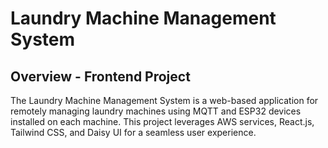 # Laundry Machine Management System


## Overview - Frontend Project

The Laundry Machine Management System is a web-based application for remotely managing laundry machines using MQTT and ESP32 devices installed on each machine. This project leverages AWS services, React.js, Tailwind CSS, and Daisy UI for a seamless user experience.